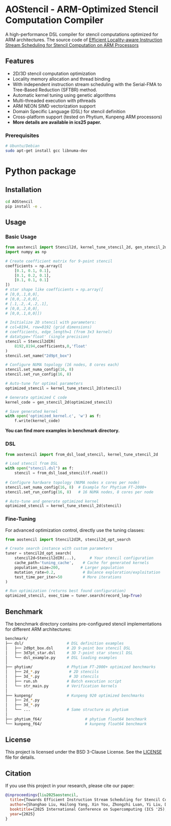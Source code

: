 # AOStencil - ARM-Optimized Stencil Computation Compiler

A high-performance DSL compiler for stencil computations optimized for ARM architectures. The source code of [Efficient Locality-aware Instruction Stream Scheduling for Stencil Computation on ARM Processors](10.1145/3721145.3725760)

## Features
- 2D/3D stencil computation optimization
- Locality memory allocation and thread binding
- With independent instruction stream scheduling with the Serial-FMA to Tree-Based Reduction (SFTBR) method.
- Automatic kernel tuning using genetic algorithms
- Multi-threaded execution with pthreads
- ARM NEON SIMD vectorization support
- Domain Specific Language (DSL) for stencil definition
- Cross-platform support (tested on Phytium, Kunpeng ARM processors)
- **More details are available in ics25 paper.**

### Prerequisites
```bash
# Ubuntu/Debian
sudo apt-get install gcc libnuma-dev
```

# Python package

## Installation

```bash
cd AOStencil
pip install -e .
```
## Usage

### Basic Usage
```python
from aostencil import Stencil2d, kernel_tune_stencil_2d, gen_stencil_2d
import numpy as np

# Create coefficient matrix for 9-point stencil
coefficients = np.array([
    [0.1, 0.1, 0.1],
    [0.1, 0.2, 0.1],
    [0.1, 0.1, 0.1]
])
# star shape like coefficients = np.array([
# [0,0,.1,0,0],
# [0,0,.2,0,0],
# [.1,.2,.4,.2,.1],
# [0,0,.2,0,0],
# [0,0,.1,0,0]])

# Initialize 2D stencil with parameters:
# col=8194, row=8192 (grid dimensions)
# coefficients, edge_length=1 (from 3x3 kernel)
# datatype='float' (single precision)
stencil = Stencil2dIR(
    8192,8194,coefficients,0,'float'
)
stencil.set_name("2d9pt_box")

# Configure NUMA topology (16 nodes, 8 cores each)
stencil.set_numa_config(16, 8)
stencil.set_run_config(16, 8)

# Auto-tune for optimal parameters
optimized_stencil = kernel_tune_stencil_2d(stencil)

# Generate optimized C code
kernel_code = gen_stencil_2d(optimized_stencil)

# Save generated kernel
with open('optimized_kernel.c', 'w') as f:
    f.write(kernel_code)
```
**You can find more examples in benchmark directory.**


### DSL 
```python
from aostencil import from_dsl_load_stencil, kernel_tune_stencil_2d

# Load stencil from DSL
with open("stencil.dsl") as f:
    stencil = from_dsl_load_stencil(f.read())
    
# Configure hardware topology (NUMA nodes x cores per node)
stencil.set_numa_config(16, 8)  # Example for Phytium FT-2000+
stencil.set_run_config(16, 8)   # 16 NUMA nodes, 8 cores per node

# Auto-tune and generate optimized kernel
optimized_stencil = kernel_tune_stencil_2d(stencil)
```

### Fine-Tuning
For advanced optimization control, directly use the tuning classes:

```python
from aostencil import Stencil2dIR, stencil2d_opt_search

# Create search instance with custom parameters
tuner = stencil2d_opt_search(
    stencil2d=Stencil2dIR(...),      # Your stencil configuration
    cache_path='tuning_cache',    # Cache for generated kernels
    population_size=200,         # Larger population
    mutation_rate=0.2,            # Balance exploration/exploitation
    test_time_per_iter=50         # More iterations 
)

# Run optimization (returns best found configuration)
optimized_stencil, exec_time = tuner.search(record_log=True)
```
## Benchmark
The benchmark directory contains pre-configured stencil implementations for different ARM architectures:
```bash
benchmark/
├── dsl/                   # DSL definition examples
│   ├── 2d9pt_box.dsl      # 2D 9-point box stencil DSL  
│   ├── 3d7pt_star.dsl     # 3D 7-point star stencil DSL
│   └── dsl_example.py     # DSL loading examples
│
├── phytium/               # Phytium FT-2000+ optimized benchmarks
│   ├── 2d_*.py             # 2D stencils
│   ├── 3d_*.py             # 3D stencils
│   ├── run.sh             # Batch execution script
│   └── str_main.py        # Verification kernels
│
├── kunpeng/               # Kunpeng 920 optimized benchmarks
│   ├── 2d_*.py             
│   ├── 3d_*.py
│   └── ...                # Same structure as phytium
│
├── phytium_f64/                   # phytium float64 benchmark
└── kunpeng_f64/                   # kunpeng float64 benchmark                 
```

## License
This project is licensed under the BSD 3-Clause License. See the [LICENSE](LICENSE) file for details.


## Citation
If you use this project in your research, please cite our paper:
```bibtex
@inproceedings{liu2025aostencil,
  title={Towards Efficient Instruction Stream Scheduling for Stencil Computation on ARM Processors},
  author={Shanghao Liu, Hailong Yang, Xin You, Zhongzhi Luan, Yi Liu, Depei Qian},
  booktitle={2025 International Conference on Supercomputing (ICS '25), June 8--11, 2025, Salt Lake City, UT, USA},
  year={2025}
}
```